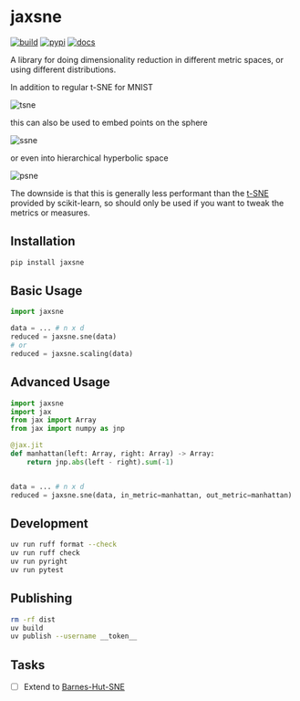 # jaxsne

[![build](https://github.com/erikbrinkman/jaxsne/actions/workflows/python-package.yml/badge.svg)](https://github.com/erikbrinkman/jaxsne/actions/workflows/python-package.yml)
[![pypi](https://img.shields.io/pypi/v/jaxsne)](https://pypi.org/project/jaxsne/)
[![docs](https://img.shields.io/badge/api-docs-blue)](https://erikbrinkman.github.io/jaxsne)

A library for doing dimensionality reduction in different metric spaces, or
using different distributions.

In addition to regular t-SNE for MNIST

![tsne](resources/tsne.png)

this can also be used to embed points on the sphere

![ssne](resources/ssne.gif)

or even into hierarchical hyperbolic space

![psne](resources/psne.png)

The downside is that this is generally less performant than the
[t-SNE](https://scikit-learn.org/stable/modules/generated/sklearn.manifold.TSNE.html)
provided by scikit-learn, so should only be used if you want to tweak the
metrics or measures.

## Installation

```sh
pip install jaxsne
```

## Basic Usage

```py
import jaxsne

data = ... # n x d
reduced = jaxsne.sne(data)
# or
reduced = jaxsne.scaling(data)
```

## Advanced Usage

```py
import jaxsne
import jax
from jax import Array
from jax import numpy as jnp

@jax.jit
def manhattan(left: Array, right: Array) -> Array:
    return jnp.abs(left - right).sum(-1)


data = ... # n x d
reduced = jaxsne.sne(data, in_metric=manhattan, out_metric=manhattan)
```

## Development

```sh
uv run ruff format --check
uv run ruff check
uv run pyright
uv run pytest
```

## Publishing

```sh
rm -rf dist
uv build
uv publish --username __token__
```

## Tasks

- [ ] Extend to [Barnes-Hut-SNE](https://arxiv.org/abs/1301.3342)
